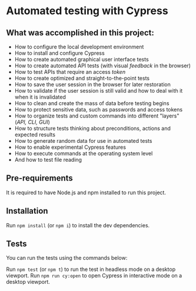 # Automated testing with Cypress

## What was accomplished in this project:

- How to configure the local development environment
- How to install and configure Cypress
- How to create automated graphical user interface tests
- How to create automated API tests (with visual _feedback_ in the browser)
- How to test APIs that require an access _token_
- How to create optimized and straight-to-the-point tests
- How to save the user session in the browser for later restoration
- How to validate if the user session is still valid and how to deal with it when it is invalidated
- How to clean and create the mass of data before testing begins
- How to protect sensitive data, such as passwords and access tokens
- How to organize tests and custom commands into different "layers" (_API, CLI, GUI_)
- How to structure tests thinking about preconditions, actions and expected results
- How to generate random data for use in automated tests
- How to enable experimental Cypress features
- How to execute commands at the operating system level
- And how to test file reading

## Pre-requirements

It is required to have Node.js and npm installed to run this project.

## Installation

Run `npm install` (or `npm i`) to install the dev dependencies.

## Tests

You can run the tests using the commands below:

Run `npm test` (or `npm t`) to run the test in headless mode on a desktop viewport.
Run `npm run cy:open` to open Cypress in interactive mode on a desktop viewport.
